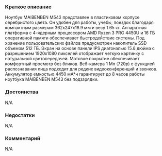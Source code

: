 ### **Краткое описание**
Ноутбук MAIBENBEN M543 представлен в пластиковом корпусе серебристого цвета. Он удобен для работы, учебы, поездок благодаря компактным размерам 362x247x19.9 мм и весу 1.65 кг. Аппаратная платформа с 4-ядерным процессором AMD Ryzen 3 PRO 4450U и 16 ГБ оперативной памяти обеспечивает быстродействие системы. Под хранение пользовательских файлов предусмотрен накопитель SSD объемом 512 ГБ.  Экран на основе панели IPS диагональю 15.6 дюйма с разрешением 1920x1080 пикселей отображает четкую картинку с натуральной цветопередачей. Матовое покрытие обеспечивает комфортный просмотр без бликов. Веб-камера 1 Мп (720p) с функцией распознавания лица подходит для редких видеоконференций и звонков. Аккумулятор емкостью 4450 мА*ч гарантирует до 8 часов работы ноутбука MAIBENBEN M543 без подзарядки.

### **Достоинства**
N/A

### **Недостатки**
N/A

### **Комментарий**
N/A
